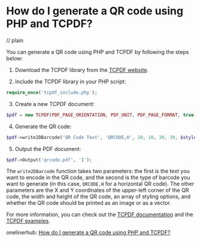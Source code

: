 # How do I generate a QR code using PHP and TCPDF?
// plain

You can generate a QR code using PHP and TCPDF by following the steps below:

1. Download the TCPDF library from the [TCPDF website](https://tcpdf.org/).

2. Include the TCPDF library in your PHP script:

```php
require_once('tcpdf_include.php');
```

3. Create a new TCPDF document:

```php
$pdf = new TCPDF(PDF_PAGE_ORIENTATION, PDF_UNIT, PDF_PAGE_FORMAT, true, 'UTF-8', false);
```

4. Generate the QR code:

```php
$pdf->write2DBarcode('QR Code Text', 'QRCODE,H', 10, 10, 30, 30, $style, 'N');
```

5. Output the PDF document:

```php
$pdf->Output('qrcode.pdf', 'I');
```

The `write2DBarcode` function takes two parameters: the first is the text you want to encode in the QR code, and the second is the type of barcode you want to generate (in this case, `QRCODE,H` for a horizontal QR code). The other parameters are the X and Y coordinates of the upper-left corner of the QR code, the width and height of the QR code, an array of styling options, and whether the QR code should be printed as an image or as a vector.

For more information, you can check out the [TCPDF documentation](https://tcpdf.org/docs/code/classTCPDF#write2DBarcode) and the [TCPDF examples](https://tcpdf.org/examples/).

onelinerhub: [How do I generate a QR code using PHP and TCPDF?](https://onelinerhub.com/php-tcpdf/how-do-i-generate-a-qr-code-using-php-and-tcpdf)
